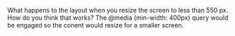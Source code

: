 What happens to the layout when you resize the screen to less than 550 px. How do you think that works?
The @media (min-width: 400px) query would be engaged so the conent would resize for a smaller screen. 